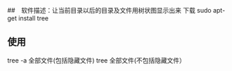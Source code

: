 ##　软件描述：让当前目录以后的目录及文件用树状图显示出来
下载 sudo apt-get install tree
## 使用
tree -a 全部文件(包括隐藏文件)
tree 全部文件(不包括隐藏文件）
